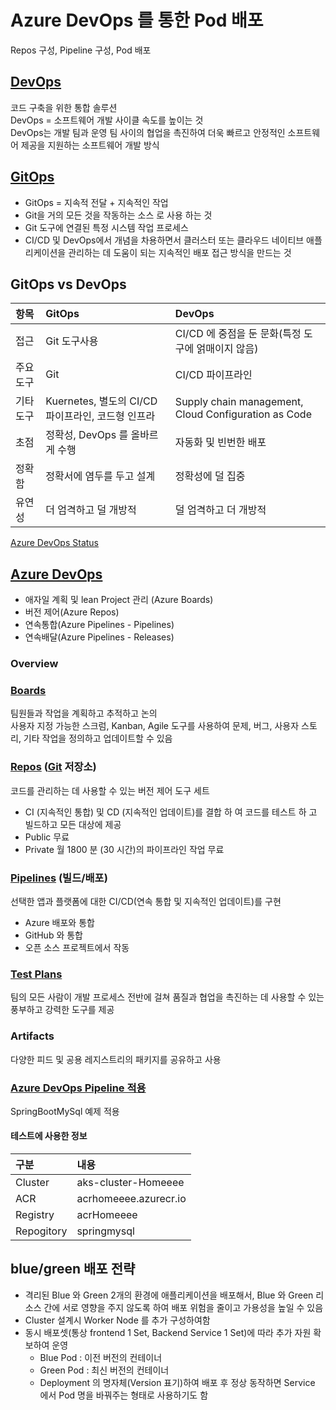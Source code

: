 # Azure DevOps 를 통한 Pod 배포
Repos 구성, Pipeline 구성, Pod 배포

## [DevOps](../0.ENV/DevOps.md)
코드 구축을 위한 통합 솔루션  
DevOps = 소프트웨어 개발 사이클 속도를 높이는 것  
DevOps는 개발 팀과 운영 팀 사이의 협업을 촉진하여 더욱 빠르고 안정적인 소프트웨어 제공을 지원하는 소프트웨어 개발 방식  

## [GitOps](./GitOps.md)  
- GitOps = 지속적 전달 + 지속적인 작업  
- Git을 거의 모든 것을 작동하는 소스 로 사용 하는 것  
- Git 도구에 연결된 특정 시스템 작업 프로세스  
- CI/CD 및 DevOps에서 개념을 차용하면서 클러스터 또는 클라우드 네이티브 애플리케이션을 관리하는 데 도움이 되는 지속적인 배포 접근 방식을 만드는 것  

## GitOps vs DevOps
| 항목 | GitOps | DevOps |  
|:---|:---|:---|  
| 접근 | Git 도구사용 | CI/CD 에 중점을 둔 문화(특정 도구에 얽매이지 않음)  |  
| 주요도구 | Git | CI/CD 파이프라인 |
| 기타도구 | Kuernetes, 별도의 CI/CD 파이프라인, 코드형 인프라 | Supply chain management, Cloud Configuration as Code |
| 초점 | 정확성, DevOps 를 올바르게 수행 | 자동화 및 빈번한 배포 |  
| 정확함 | 정확서에 염두를 두고 설계 | 정확성에 덜 집중 |
| 유연성 | 더 엄격하고 덜 개방적 | 덜 엄격하고 더 개방적 | 

[Azure DevOps Status](https://status.dev.azure.com/)


## [Azure DevOps](https://azure.microsoft.com/ko-kr/overview/devops-tutorial/#understanding)  
- 애자일 계획 및 lean Project 관리 (Azure Boards)
- 버전 제어(Azure Repos)  
- 연속통합(Azure Pipelines - Pipelines)
- 연속배달(Azure Pipelines - Releases)  


### Overview

### [Boards](https://docs.microsoft.com/ko-kr/azure/devops/boards/get-started/what-is-azure-boards?view=azure-devops) 
팀원들과 작업을 계획하고 추적하고 논의  
사용자 지정 가능한 스크럼, Kanban, Agile 도구를 사용하여 문제, 버그, 사용자 스토리, 기타 작업을 정의하고 업데이트할 수 있음

### [Repos](https://docs.microsoft.com/ko-kr/azure/devops/repos/get-started/what-is-repos?view=azure-devops) ([Git](../0.ENV/git.md) 저장소)
코드를 관리하는 데 사용할 수 있는 버전 제어 도구 세트  
- CI (지속적인 통합) 및 CD (지속적인 업데이트)를 결합 하 여 코드를 테스트 하 고 빌드하고 모든 대상에 제공 
- Public 무료
- Private 월 1800 분 (30 시간)의 파이프라인 작업 무료

### [Pipelines](https://docs.microsoft.com/ko-kr/azure/devops/pipelines/get-started/what-is-azure-pipelines?view=azure-devops) (빌드/배포)
선택한 앱과 플랫폼에 대한 CI/CD(연속 통합 및 지속적인 업데이트)를 구현  
- Azure 배포와 통합  
- GitHub 와 통합   
- 오픈 소스 프로젝트에서 작동  



### [Test Plans](https://docs.microsoft.com/ko-kr/azure/devops/test/overview?view=azure-devops)  
팀의 모든 사람이 개발 프로세스 전반에 걸쳐 품질과 협업을 촉진하는 데 사용할 수 있는 풍부하고 강력한 도구를 제공  

### Artifacts
다양한 피드 및 공용 레지스트리의 패키지를 공유하고 사용 

### [Azure DevOps Pipeline 적용](./AzureDevOps.md)  
SpringBootMySql 예제 적용 
#### 테스트에 사용한 정보
| 구분 | 내용 | 
|:---|:---| 
| Cluster | aks-cluster-Homeeee |  
| ACR | acrhomeeee.azurecr.io |  
| Registry | acrHomeeee |  
| Repogitory | springmysql |  

## blue/green 배포 전략
- 격리된 Blue 와 Green 2개의 환경에 애플리케이션을 배포해서, Blue 와 Green 리소스 간에 서로 영향을 주지 않도록 하여  배포 위험을 줄이고 가용성을 높일 수 있음  
- Cluster 설계시 Worker Node 를 추가 구성하여함
- 동시 배포셋(통상 frontend 1 Set, Backend Service 1 Set)에 따라 추가 자원 확보하여 운영  
  - Blue Pod : 이전 버전의 컨테이너
  - Green Pod : 최신 버전의 컨테이너 
  - Deployment 의 명자체(Version 표기)하여 배포 후 정상 동작하면 Service 에서 Pod 명을 바꿔주는 형태로 사용하기도 함

